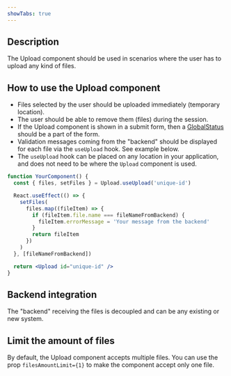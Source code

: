 ```yaml
---
showTabs: true
---
```


## Description

The Upload component should be used in scenarios where the user has to upload any kind of files.

## How to use the Upload component

- Files selected by the user should be uploaded immediately (temporary location).
- The user should be able to remove them (files) during the session.
- If the Upload component is shown in a submit form, then a [GlobalStatus](/uilib/components/global-status) should be a part of the form.
- Validation messages coming from the "backend" should be displayed for each file via the `useUpload` hook. See example below.
- The `useUpload` hook can be placed on any location in your application, and does not need to be where the `Upload` component is used.

```jsx
function YourComponent() {
  const { files, setFiles } = Upload.useUpload('unique-id')

  React.useEffect(() => {
    setFiles(
      files.map((fileItem) => {
        if (fileItem.file.name === fileNameFromBackend) {
          fileItem.errorMessage = 'Your message from the backend'
        }
        return fileItem
      })
    )
  }, [fileNameFromBackend])

  return <Upload id="unique-id" />
}
```

## Backend integration

The "backend" receiving the files is decoupled and can be any existing or new system.

## Limit the amount of files

By default, the Upload component accepts multiple files. You can use the prop `filesAmountLimit={1}` to make the component accept only one file.
